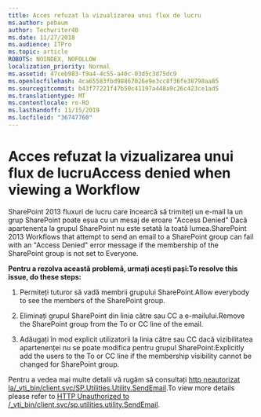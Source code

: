 ```yaml
---
title: Acces refuzat la vizualizarea unui flux de lucru
ms.author: pebaum
author: Techwriter40
ms.date: 11/27/2018
ms.audience: ITPro
ms.topic: article
ROBOTS: NOINDEX, NOFOLLOW
localization_priority: Normal
ms.assetid: 47ceb983-f9a4-4c55-a40c-03d5c3d75dc9
ms.openlocfilehash: 4ca65583fbd98867026e9e3cc8f36fe38798aa85
ms.sourcegitcommit: b43f77221f47b50c41197a448a9c26c423ce1ad5
ms.translationtype: MT
ms.contentlocale: ro-RO
ms.lasthandoff: 11/15/2019
ms.locfileid: "36747760"
---
```

# <a name="access-denied-when-viewing-a-workflow"></a><span data-ttu-id="80e89-102">Acces refuzat la vizualizarea unui flux de lucru</span><span class="sxs-lookup"><span data-stu-id="80e89-102">Access denied when viewing a Workflow</span></span>

<span data-ttu-id="80e89-103">SharePoint 2013 fluxuri de lucru care încearcă să trimiteți un e-mail la un grup SharePoint poate eșua cu un mesaj de eroare "Access Denied" Dacă apartenența la grupul SharePoint nu este setată la toată lumea.</span><span class="sxs-lookup"><span data-stu-id="80e89-103">SharePoint 2013 Workflows that attempt to send an email to a SharePoint group can fail with an "Access Denied" error message if the membership of the SharePoint group is not set to Everyone.</span></span>
  
 <span data-ttu-id="80e89-104">**Pentru a rezolva această problemă, urmați acești pași:**</span><span class="sxs-lookup"><span data-stu-id="80e89-104">**To resolve this issue, do these steps:**</span></span>
  
 1. <span data-ttu-id="80e89-105">Permiteți tuturor să vadă membrii grupului SharePoint.</span><span class="sxs-lookup"><span data-stu-id="80e89-105">Allow everybody to see the members of the SharePoint group.</span></span>
  
 2. <span data-ttu-id="80e89-106">Eliminați grupul SharePoint din linia către sau CC a e-mailului.</span><span class="sxs-lookup"><span data-stu-id="80e89-106">Remove the SharePoint group from the To or CC line of the email.</span></span>
  
 3. <span data-ttu-id="80e89-107">Adăugați în mod explicit utilizatorii la linia către sau CC dacă vizibilitatea apartenenței nu se poate modifica pentru grupul SharePoint.</span><span class="sxs-lookup"><span data-stu-id="80e89-107">Explicitly add the users to the To or CC line if the membership visibility cannot be changed for SharePoint group.</span></span>
  
<span data-ttu-id="80e89-108">Pentru a vedea mai multe detalii vă rugăm să consultați [http neautorizat la/_vti_bin/client.svc/SP.Utilities.Utility.SendEmail](https://go.microsoft.com/fwlink/?linkid=2044694&amp;clcid=0x409).</span><span class="sxs-lookup"><span data-stu-id="80e89-108">To view more details please refer to [HTTP Unauthorized to /_vti_bin/client.svc/sp.utilities.utility.SendEmail](https://go.microsoft.com/fwlink/?linkid=2044694&amp;clcid=0x409).</span></span>
  